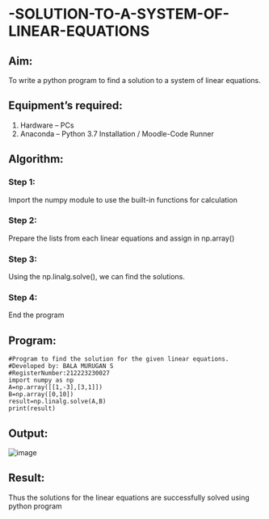 # -SOLUTION-TO-A-SYSTEM-OF-LINEAR-EQUATIONS
## Aim:
To write a python program to find a solution to a system of linear equations.
## Equipment’s required:
1. 	Hardware – PCs
2. 	Anaconda – Python 3.7 Installation / Moodle-Code Runner
## Algorithm:
### Step 1: 
Import the numpy module to use the built-in functions for calculation
### Step 2: 
Prepare the lists from each linear equations and assign in np.array()
### Step 3: 
Using the np.linalg.solve(), we can find the solutions.
### Step 4: 
End the program
## Program:
```
#Program to find the solution for the given linear equations.
#Developed by: BALA MURUGAN S
#RegisterNumber:212223230027
import numpy as np
A=np.array([[1,-3],[3,1]])
B=np.array([0,10])
result=np.linalg.solve(A,B)
print(result)
```
## Output:
![image](https://github.com/bala23005271/-SOLUTION-TO-A-SYSTEM-OF-LINEAR-EQUATIONS/assets/155039753/ab3446f8-7ad3-4351-b9a7-a05fecc09994)

## Result: 
Thus the solutions for the linear equations are successfully solved using python program

